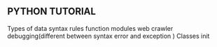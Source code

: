 ## PYTHON TUTORIAL
Types of data
syntax rules
function
modules
web crawler
debugging(different between syntax error and exception )
Classes
init